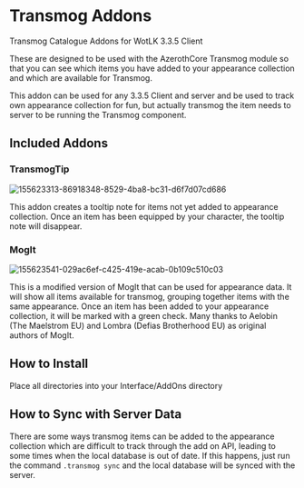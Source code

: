# Transmog Addons
Transmog Catalogue Addons for WotLK 3.3.5 Client

These are designed to be used with the AzerothCore Transmog module so that you can see which items you have added to your appearance collection and which are available for Transmog.

This addon can be used for any 3.3.5 Client and server and be used to track own appearance collection for fun, but actually transmog the item needs to server to be running the Transmog component.

## Included Addons
### TransmogTip
![155623313-86918348-8529-4ba8-bc31-d6f7d07cd686](https://user-images.githubusercontent.com/98835050/161623825-7d21ce3a-9db9-40b9-9dc9-b17f0221964f.png)

This addon creates a tooltip note for items not yet added to appearance collection. Once an item has been equipped by your character, the tooltip note will disappear.

### MogIt
![155623541-029ac6ef-c425-419e-acab-0b109c510c03](https://user-images.githubusercontent.com/98835050/161624321-04b959f2-af94-4800-bc12-322d9c13d5e9.png)

This is a modified version of MogIt that can be used for appearance data. It will show all items available for transmog, grouping together items with the same appearance. Once an item has been added to your appearance collection, it will be marked with a green check.
Many thanks to Aelobin (The Maelstrom EU) and Lombra (Defias Brotherhood EU) as original authors of MogIt.

## How to Install
Place all directories into your Interface/AddOns directory

## How to Sync with Server Data
There are some ways transmog items can be added to the appearance collection which are difficult to track through the add on API, leading to some times when the local database is out of date. If this happens, just run the command `.transmog sync` and the local database will be synced with the server.
